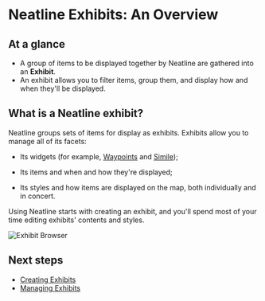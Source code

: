 # Neatline Exhibits: An Overview

## At a glance

- A group of items to be displayed together by Neatline are gathered into an **Exhibit**.
- An exhibit allows you to filter items, group them, and display how and when they'll be displayed.

## What is a Neatline exhibit?

Neatline groups sets of items for display as exhibits. Exhibits allow you to manage all of its facets:

- Its widgets (for example, [Waypoints](https://github.com/scholarslab/nl-widget-Waypoints) and [Simile](https://github.com/scholarslab/nl-widget-Simile));

- Its items and when and how they're displayed;

- Its styles and how items are displayed on the map, both individually and in concert.

Using Neatline starts with creating an exhibit, and you'll spend most of your time editing exhibits' contents and styles.

![Exhibit Browser](exhibits-overview.png)

## Next steps

- [Creating Exhibits](exhibits-creating.html)
- [Managing Exhibits](exhibits-managing.html)
